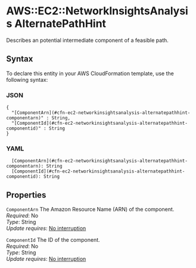 # AWS::EC2::NetworkInsightsAnalysis AlternatePathHint<a name="aws-properties-ec2-networkinsightsanalysis-alternatepathhint"></a>

Describes an potential intermediate component of a feasible path\.

## Syntax<a name="aws-properties-ec2-networkinsightsanalysis-alternatepathhint-syntax"></a>

To declare this entity in your AWS CloudFormation template, use the following syntax:

### JSON<a name="aws-properties-ec2-networkinsightsanalysis-alternatepathhint-syntax.json"></a>

```
{
  "[ComponentArn](#cfn-ec2-networkinsightsanalysis-alternatepathhint-componentarn)" : String,
  "[ComponentId](#cfn-ec2-networkinsightsanalysis-alternatepathhint-componentid)" : String
}
```

### YAML<a name="aws-properties-ec2-networkinsightsanalysis-alternatepathhint-syntax.yaml"></a>

```
  [ComponentArn](#cfn-ec2-networkinsightsanalysis-alternatepathhint-componentarn): String
  [ComponentId](#cfn-ec2-networkinsightsanalysis-alternatepathhint-componentid): String
```

## Properties<a name="aws-properties-ec2-networkinsightsanalysis-alternatepathhint-properties"></a>

`ComponentArn` <a name="cfn-ec2-networkinsightsanalysis-alternatepathhint-componentarn"></a>
The Amazon Resource Name \(ARN\) of the component\.  
_Required_: No  
_Type_: String  
_Update requires_: [No interruption](https://docs.aws.amazon.com/AWSCloudFormation/latest/UserGuide/using-cfn-updating-stacks-update-behaviors.html#update-no-interrupt)

`ComponentId` <a name="cfn-ec2-networkinsightsanalysis-alternatepathhint-componentid"></a>
The ID of the component\.  
_Required_: No  
_Type_: String  
_Update requires_: [No interruption](https://docs.aws.amazon.com/AWSCloudFormation/latest/UserGuide/using-cfn-updating-stacks-update-behaviors.html#update-no-interrupt)
